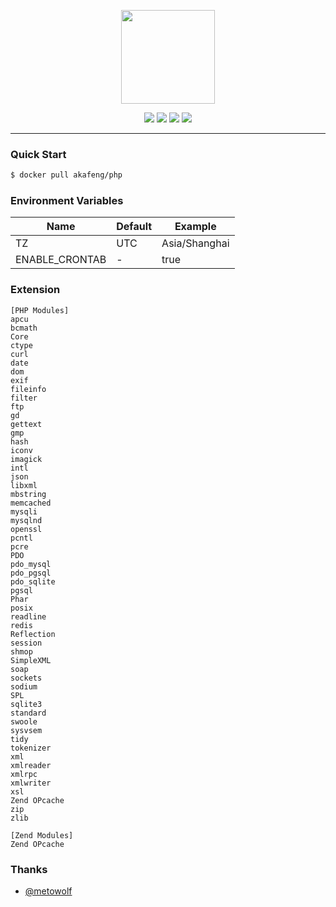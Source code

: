 <p align="center">
    <img src="https://www.php.net/images/logos/php-logo.svg" width="150" />
</p>

<p align="center">
    <img src="https://img.shields.io/docker/v/akafeng/php?sort=semver" />
    <img src="https://img.shields.io/docker/pulls/akafeng/php" />
    <img src="https://img.shields.io/microbadger/layers/akafeng/php" />
    <img src="https://img.shields.io/docker/image-size/akafeng/php?sort=semver" />
</p>

---

### Quick Start

```bash
$ docker pull akafeng/php
```

### Environment Variables

| Name | Default | Example |
| --- | ---- | ---- |
| TZ | UTC | Asia/Shanghai |
| ENABLE_CRONTAB | - | true |

### Extension

```
[PHP Modules]
apcu
bcmath
Core
ctype
curl
date
dom
exif
fileinfo
filter
ftp
gd
gettext
gmp
hash
iconv
imagick
intl
json
libxml
mbstring
memcached
mysqli
mysqlnd
openssl
pcntl
pcre
PDO
pdo_mysql
pdo_pgsql
pdo_sqlite
pgsql
Phar
posix
readline
redis
Reflection
session
shmop
SimpleXML
soap
sockets
sodium
SPL
sqlite3
standard
swoole
sysvsem
tidy
tokenizer
xml
xmlreader
xmlrpc
xmlwriter
xsl
Zend OPcache
zip
zlib

[Zend Modules]
Zend OPcache
```

### Thanks

- [@metowolf](http://github.com/metowolf)
